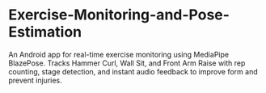 # Exercise-Monitoring-and-Pose-Estimation
An Android app for real-time exercise monitoring using MediaPipe BlazePose. Tracks Hammer Curl, Wall Sit, and Front Arm Raise with rep counting, stage detection, and instant audio feedback to improve form and prevent injuries.
